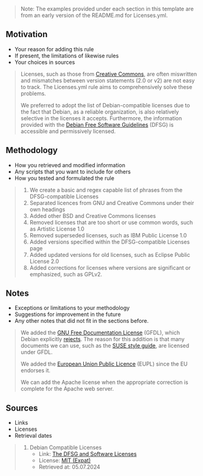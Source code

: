> Note: The examples provided under each section in this template are from an early version of the README.md for Licenses.yml.

## Motivation

- Your reason for adding this rule
- If present, the limitations of likewise rules
- Your choices in sources

>Licenses, such as those from [Creative Commons](https://creativecommons.org/licenses/), are often miswritten and mismatches between version statements (2.0 or v2) are not easy to track. The Licenses.yml rule aims to comprehensively solve these problems.
>
>We preferred to adopt the list of Debian-compatible licenses due to the fact that Debian, as a reliable organization, is also relatively selective in the licenses it accepts. Furthermore, the information provided with the [Debian Free Software Guidelines](https://wiki.debian.org/DebianFreeSoftwareGuidelines) (DFSG) is accessible and permissively licensed. 

## Methodology

- How you retrieved and modified information
- Any scripts that you want to include for others
- How you tested and formulated the rule

>1. We create a basic and regex capable list of phrases from the DFSG-compatible Licenses
>2. Separated licences from GNU and Creative Commons under their own headings
>3. Added other BSD and Creative Commons licenses
>4. Removed licenses that are too short or use common words, such as Artistic License 1.0
>5. Removed superseded licenses, such as IBM Public License 1.0
>6. Added versions specified within the DFSG-compatible Licenses page
>7. Added updated versions for old licenses, such as Eclipse Public License 2.0
>8. Added corrections for licenses where versions are significant or emphasized, such as GPLv2.

## Notes

- Exceptions or limitations to your methodology
- Suggestions for improvement in the future
- Any other notes that did not fit in the sections before.

>We added the [GNU Free Documentation License](https://www.gnu.org/licenses/fdl-1.3.html) (GFDL), which Debian explicitly [rejects](https://people.debian.org/~srivasta/Position_Statement.xhtml). The reason for this addition is that many documents we can use, such as the [SUSE style guide](https://documentation.suse.com/style/current/single-html/docu_styleguide/), are licensed under GFDL.
>
>We added the [European Union Public Licence](https://commission.europa.eu/content/european-union-public-licence_en) (EUPL) since the EU endorses it.
>
>We can add the Apache license when the appropriate correction is complete for the Apache web server.

## Sources

- Links
- Licenses
- Retrieval dates

>1. Debian Compatible Licenses
>    - Link: [The DFSG and Software Licenses](https://wiki.debian.org/DFSGLicenses)
>    - License: [MIT (Expat)](https://salsa.debian.org/webmaster-team/webwml/-/blob/master/english/legal/licenses/mit.wml?ref_type=heads)
>    - Retrieved at: 05.07.2024
